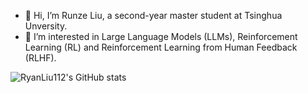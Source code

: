 - 👋 Hi, I’m Runze Liu, a second-year master student at Tsinghua Unversity.
- 👀 I’m interested in Large Language Models (LLMs), Reinforcement Learning (RL) and Reinforcement Learning from Human Feedback (RLHF).

![RyanLiu112's GitHub stats](https://github-readme-stats.vercel.app/api?username=ryanliu112&count_private=true&show_icons=true)

<!---
RyanLiu112/RyanLiu112 is a ✨ special ✨ repository because its `README.md` (this file) appears on your GitHub profile.
You can click the Preview link to take a look at your changes.
--->
